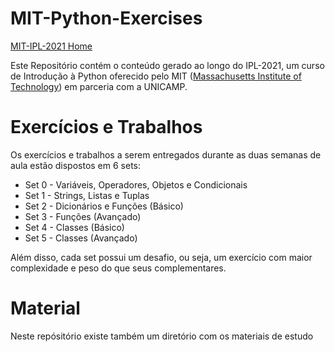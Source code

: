 # MIT-Python-Exercises
[MIT-IPL-2021 Home](http://web.mit.edu/~armelin/python_intro_iap/index.html)

Este Repositório contém o conteúdo gerado ao longo do IPL-2021, um curso de Introdução à Python oferecido pelo MIT ([Massachusetts Institute of Technology](https://www.mit.edu/)) em parceria com a UNICAMP.

# Exercícios e Trabalhos
Os exercícios e trabalhos a serem entregados durante as duas semanas de aula estão dispostos em 6 sets:
- Set 0 - Variáveis, Operadores,  Objetos e Condicionais
- Set 1 - Strings, Listas e Tuplas
- Set 2 - Dicionários e Funções (Básico)
- Set 3 - Funções (Avançado)
- Set 4 - Classes (Básico)
- Set 5 - Classes (Avançado)

Além disso, cada set possui um desafio, ou seja, um exercício com maior complexidade e peso do que seus complementares.

# Material
Neste repósitório existe também um diretório com os materiais de estudo
